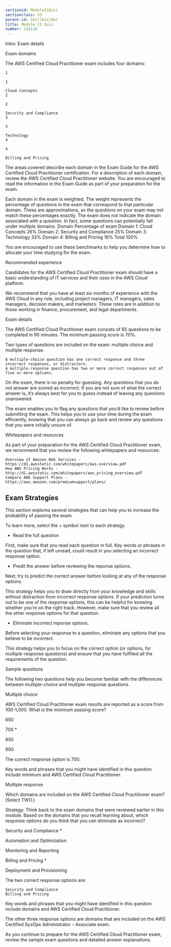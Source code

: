```yaml
---
sectionid: Module11Quiz
sectionclass: h3
parent-id: Skillbuilder
title: Module 11 Quiz
number: 143110
---
```



Intro:
Exam details

Exam domains

The AWS Certified Cloud Practitioner exam includes four domains:

    1

    1

    Cloud Concepts
    2

    2

    Security and Compliance
    3

    3

    Technology
    4

    4

    Billing and Pricing

The areas covered describe each domain in the Exam Guide for the AWS Certified Cloud Practitioner certification. For a description of each domain, review the AWS Certified Cloud Practitioner website. You are encouraged to read the information in the Exam Guide as part of your preparation for the exam.

Each domain in the exam is weighted. The weight represents the percentage of questions in the exam that correspond to that particular domain. These are approximations, so the questions on your exam may not match these percentages exactly. The exam does not indicate the domain associated with a question. In fact, some questions can potentially fall under multiple domains.
Domain	Percentage of exam
Domain 1: Cloud Concepts	26%
Domain 2: Security and Compliance	25%
Domain 3: Technology	33%
Domain 4: Billing and Pricing	16%
Total	100%

You are encouraged to use these benchmarks to help you determine how to allocate your time studying for the exam.

Recommended experience

Candidates for the AWS Certified Cloud Practitioner exam should have a basic understanding of IT services and their uses in the AWS Cloud platform. 

We recommend that you have at least six months of experience with the AWS Cloud in any role, including project managers, IT managers, sales managers, decision makers, and marketers. These roles are in addition to those working in finance, procurement, and legal departments.

Exam details

The AWS Certified Cloud Practitioner exam consists of 65 questions to be completed in 90 minutes. The minimum passing score is 70%.

Two types of questions are included on the exam: multiple choice and multiple response.

    A multiple-choice question has one correct response and three incorrect responses, or distractors.
    A multiple-response question has two or more correct responses out of five or more options.

On the exam, there is no penalty for guessing. Any questions that you do not answer are scored as incorrect. If you are not sure of what the correct answer is, it’s always best for you to guess instead of leaving any questions unanswered.

The exam enables you to flag any questions that you’d like to review before submitting the exam. This helps you to use your time during the exam efficiently, knowing that you can always go back and review any questions that you were initially unsure of.

Whitepapers and resources

As part of your preparation for the AWS Certified Cloud Practitioner exam, we recommend that you review the following whitepapers and resources:

    Overview of Amazon Web Services - https://d1.awsstatic.com/whitepapers/aws-overview.pdf
    How AWS Pricing Works - http://d1.awsstatic.com/whitepapers/aws_pricing_overview.pdf
    Compare AWS Support Plans - https://aws.amazon.com/premiumsupport/plans/


## Exam Strategies

This section explores several strategies that can help you to increase the probability of passing the exam.

To learn more, select the + symbol next to each strategy.

- Read the full question

First, make sure that you read each question in full. Key words or phrases in the question that, if left unread, could result in you selecting an incorrect response option.

- Predit the answer before reviewing the reponse options.

Next, try to predict the correct answer before looking at any of the response options. 


This strategy helps you to draw directly from your knowledge and skills without distraction from incorrect response options. If your prediction turns out to be one of the response options, this can be helpful for knowing whether you’re on the right track. However, make sure that you review all the other response options for that question.

- Eliminate incorrect reponse options.

Before selecting your response to a question, eliminate any options that you believe to be incorrect. 


This strategy helps you to focus on the correct option (or options, for multiple-response questions) and ensure that you have fulfilled all the requirements of the question.




Sample questions

The following two questions help you become familiar with the differences between multiple-choice and multiple-response questions.

Multiple choice

AWS Certified Cloud Practitioner exam results are reported as a score from 100–1,000. What is the minimum passing score?

650

700 *

850

900

The correct response option is 700. 


Key words and phrases that you might have identified in this question include minimum and AWS Certified Cloud Practitioner.




Multiple response

Which domains are included on the AWS Certified Cloud Practitioner exam? (Select TWO.)


Strategy: Think back to the exam domains that were reviewed earlier in this module. Based on the domains that you recall learning about, which response options do you think that you can eliminate as incorrect?

Security and Compliance *

Automation and Optimization

Monitoring and Reporting

Billing and Pricing *

Deployment and Provisioning



The two correct response options are:

    Security and Compliance
    Billing and Pricing

Key words and phrases that you might have identified in this question include domains and AWS Certified Cloud Practitioner.


The other three response options are domains that are included on the AWS Certified SysOps Administrator – Associate exam.

As you continue to prepare for the AWS Certified Cloud Practitioner exam, review the sample exam questions and detailed answer explanations.